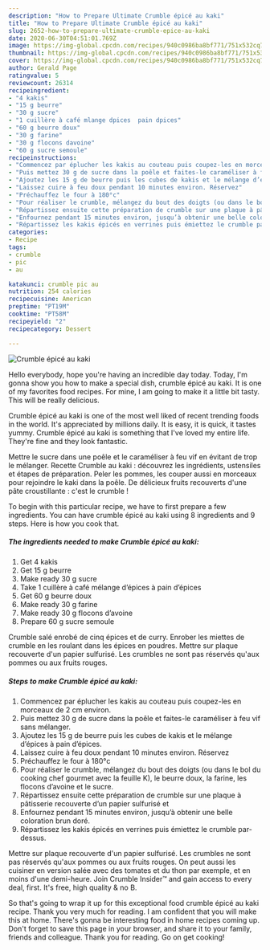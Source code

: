 ```yaml
---
description: "How to Prepare Ultimate Crumble épicé au kaki"
title: "How to Prepare Ultimate Crumble épicé au kaki"
slug: 2652-how-to-prepare-ultimate-crumble-epice-au-kaki
date: 2020-06-30T04:51:01.769Z
image: https://img-global.cpcdn.com/recipes/940c0986ba8bf771/751x532cq70/crumble-epice-au-kaki-photo-principale-de-la-recette.jpg
thumbnail: https://img-global.cpcdn.com/recipes/940c0986ba8bf771/751x532cq70/crumble-epice-au-kaki-photo-principale-de-la-recette.jpg
cover: https://img-global.cpcdn.com/recipes/940c0986ba8bf771/751x532cq70/crumble-epice-au-kaki-photo-principale-de-la-recette.jpg
author: Gerald Page
ratingvalue: 5
reviewcount: 26314
recipeingredient:
- "4 kakis"
- "15 g beurre"
- "30 g sucre"
- "1 cuillère à café mlange dpices  pain dpices"
- "60 g beurre doux"
- "30 g farine"
- "30 g flocons davoine"
- "60 g sucre semoule"
recipeinstructions:
- "Commencez par éplucher les kakis au couteau puis coupez-les en morceaux de 2 cm environ."
- "Puis mettez 30 g de sucre dans la poêle et faites-le caraméliser à feu vif sans mélanger."
- "Ajoutez les 15 g de beurre puis les cubes de kakis et le mélange d’épices à pain d’épices."
- "Laissez cuire à feu doux pendant 10 minutes environ. Réservez"
- "Préchauffez le four à 180°c"
- "Pour réaliser le crumble, mélangez du bout des doigts (ou dans le bol du cooking chef gourmet avec la feuille K), le beurre doux, la farine, les flocons d’avoine et le sucre."
- "Répartissez ensuite cette préparation de crumble sur une plaque à pâtisserie recouverte d’un papier sulfurisé et"
- "Enfournez pendant 15 minutes environ, jusqu’à obtenir une belle coloration brun doré."
- "Répartissez les kakis épicés en verrines puis émiettez le crumble par-dessus."
categories:
- Recipe
tags:
- crumble
- pic
- au

katakunci: crumble pic au 
nutrition: 254 calories
recipecuisine: American
preptime: "PT19M"
cooktime: "PT58M"
recipeyield: "2"
recipecategory: Dessert

---
```



![Crumble épicé au kaki](https://img-global.cpcdn.com/recipes/940c0986ba8bf771/751x532cq70/crumble-epice-au-kaki-photo-principale-de-la-recette.jpg)

Hello everybody, hope you're having an incredible day today. Today, I'm gonna show you how to make a special dish, crumble épicé au kaki. It is one of my favorites food recipes. For mine, I am going to make it a little bit tasty. This will be really delicious.

Crumble épicé au kaki is one of the most well liked of recent trending foods in the world. It's appreciated by millions daily. It is easy, it is quick, it tastes yummy. Crumble épicé au kaki is something that I've loved my entire life. They're fine and they look fantastic.

Mettre le sucre dans une poêle et le caraméliser à feu vif en évitant de trop le mélanger. Recette Crumble au kaki : découvrez les ingrédients, ustensiles et étapes de préparation. Peler les pommes, les couper aussi en morceaux pour rejoindre le kaki dans la poêle. De délicieux fruits recouverts d&#39;une pâte croustillante : c&#39;est le crumble !


To begin with this particular recipe, we have to first prepare a few ingredients. You can have crumble épicé au kaki using 8 ingredients and 9 steps. Here is how you cook that.

<!--inarticleads1-->

##### The ingredients needed to make Crumble épicé au kaki:

1. Get 4 kakis
1. Get 15 g beurre
1. Make ready 30 g sucre
1. Take 1 cuillère à café mélange d’épices à pain d’épices
1. Get 60 g beurre doux
1. Make ready 30 g farine
1. Make ready 30 g flocons d’avoine
1. Prepare 60 g sucre semoule


Crumble salé enrobé de cinq épices et de curry. Enrober les miettes de crumble en les roulant dans les épices en poudres. Mettre sur plaque recouverte d&#39;un papier sulfurisé. Les crumbles ne sont pas réservés qu&#39;aux pommes ou aux fruits rouges. 

<!--inarticleads2-->

##### Steps to make Crumble épicé au kaki:

1. Commencez par éplucher les kakis au couteau puis coupez-les en morceaux de 2 cm environ.
1. Puis mettez 30 g de sucre dans la poêle et faites-le caraméliser à feu vif sans mélanger.
1. Ajoutez les 15 g de beurre puis les cubes de kakis et le mélange d’épices à pain d’épices.
1. Laissez cuire à feu doux pendant 10 minutes environ. Réservez
1. Préchauffez le four à 180°c
1. Pour réaliser le crumble, mélangez du bout des doigts (ou dans le bol du cooking chef gourmet avec la feuille K), le beurre doux, la farine, les flocons d’avoine et le sucre.
1. Répartissez ensuite cette préparation de crumble sur une plaque à pâtisserie recouverte d’un papier sulfurisé et
1. Enfournez pendant 15 minutes environ, jusqu’à obtenir une belle coloration brun doré.
1. Répartissez les kakis épicés en verrines puis émiettez le crumble par-dessus.


Mettre sur plaque recouverte d&#39;un papier sulfurisé. Les crumbles ne sont pas réservés qu&#39;aux pommes ou aux fruits rouges. On peut aussi les cuisiner en version salée avec des tomates et du thon par exemple, et en moins d&#39;une demi-heure. Join Crumble Insider™ and gain access to every deal, first. It&#39;s free, high quality &amp; no B. 

So that's going to wrap it up for this exceptional food crumble épicé au kaki recipe. Thank you very much for reading. I am confident that you will make this at home. There's gonna be interesting food in home recipes coming up. Don't forget to save this page in your browser, and share it to your family, friends and colleague. Thank you for reading. Go on get cooking!
